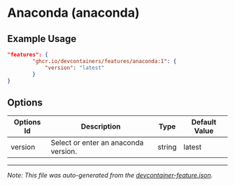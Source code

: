 
# Anaconda (anaconda)



## Example Usage

```json
"features": {
        "ghcr.io/devcontainers/features/anaconda:1": {
            "version": "latest"
        }
}
```

## Options

| Options Id | Description | Type | Default Value |
|-----|-----|-----|-----|
| version | Select or enter an anaconda version. | string | latest |

---

_Note: This file was auto-generated from the [devcontainer-feature.json](./devcontainer-feature.json)._
